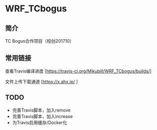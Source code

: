 # WRF_TCbogus

## 简介

TC Bogus合作项目（校创201710）

## 常用链接

查看Travis编译进度 [https://travis-ci.org/Mikubill/WRF_TCbogus/builds/]

文件上传下载通道 [https://x.ahx.jp/ ]

## TODO

 * 完善Travis脚本，加入remove 
 * 完善Travis脚本，加入increase 
 * 为Travis启用缓存/Docker化 


